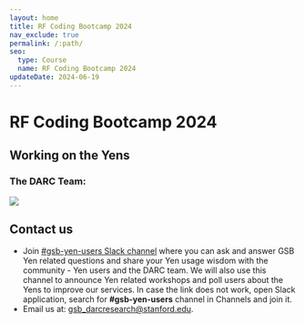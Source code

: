 ```yaml
---
layout: home
title: RF Coding Bootcamp 2024 
nav_exclude: true
permalink: /:path/
seo:
  type: Course
  name: RF Coding Bootcamp 2024 
updateDate: 2024-06-19
---
```


# RF Coding Bootcamp 2024 
## Working on the Yens

### The DARC Team:
![](assets/images/gsbrh_092122_0021.jpg)

## Contact us
- Join <a href="https://circlerss.slack.com/archives/C01JXJ6U4E5" target="_blank">#gsb-yen-users Slack channel</a> where you can ask and answer GSB Yen related questions and share your Yen usage wisdom with the community - Yen users and the DARC team. We will also use this channel to announce Yen related workshops and poll users about the Yens to improve our services. In case the link does not work, open Slack application, search for <b>#gsb-yen-users</b> channel in Channels and join it.
- Email us at: <a href="mailto:gsb_darcresearch@stanford.edu">gsb_darcresearch@stanford.edu.</a>
